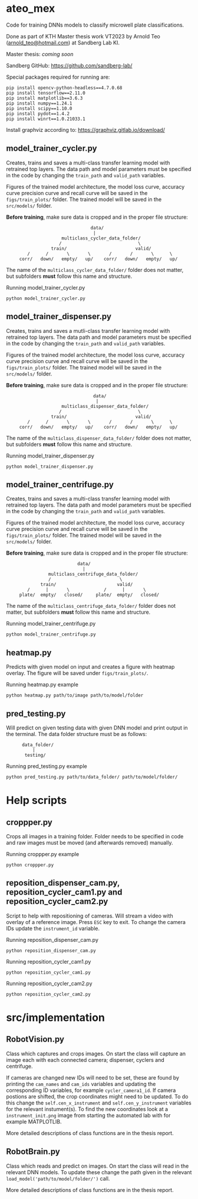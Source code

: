 # ateo_mex
Code for training DNNs models to classify microwell plate classifications.

Done as part of KTH Master thesis work VT2023 by Arnold Teo (arnold_teo@hotmail.com) at Sandberg Lab KI.

Master thesis: *coming soon*

Sandberg GitHub: https://github.com/sandberg-lab/

Special packages required for running are:
```
pip install opencv-python-headless==4.7.0.68
pip install tensorflow==2.11.0
pip install matplotlib==3.6.3
pip install numpy==1.24.1
pip install scipy==1.10.0
pip install pydot==1.4.2
pip install winrt==1.0.21033.1 
```
Install graphviz according to: https://graphviz.gitlab.io/download/


## model_trainer_cycler.py
Creates, trains and saves a multi-class transfer learning model with retrained top layers. 
The data path and model parameters must be specified in the code by changing the `train_path` and `valid_path` variables.

Figures of the trained model architecture, the model loss curve, accuracy curve precision curve and recall curve will be saved in the `figs/train_plots/` folder. The trained model will be saved in the `src/models/` folder. 

**Before training**, make sure data is cropped and in the proper file structure:
```
                                data/
                                 |
                     multiclass_cycler_data_folder/
                    /                             \
                 train/                          valid/
        /      /       \       \       /       /       \      \
     corr/   down/   empty/   up/    corr/   down/   empty/   up/
```
The name of the `multiclass_cycler_data_folder/` folder does not matter, but subfolders **must** follow this name and structure.

Running model_trainer_cycler.py
```
python model_trainer_cycler.py
```


## model_trainer_dispenser.py
Creates, trains and saves a mutli-class transfer learning model with retrained top layers. 
The data path and model parameters must be specified in the code by changing the `train_path` and `valid_path` variables.

Figures of the trained model architecture, the model loss curve, accuracy curve precision curve and recall curve will be saved in the `figs/train_plots/` folder. The trained model will be saved in the `src/models/` folder. 

**Before training**, make sure data is cropped and in the proper file structure:
```
                                 data/
                                  |
                     multiclass_dispenser_data_folder/
                    /                             \
                 train/                          valid/
        /      /       \       \       /       /       \      \
     corr/   down/   empty/   up/    corr/   down/   empty/   up/
```
The name of the `multiclass_dispenser_data_folder/` folder does not matter, but subfolders **must** follow this name and structure.

Running model_trainer_dispenser.py
```
python model_trainer_dispenser.py
```


## model_trainer_centrifuge.py
Creates, trains and saves a multi-class transfer learning model with retrained top layers. 
The data path and model parameters must be specified in the code by changing the `train_path` and `valid_path` variables.

Figures of the trained model architecture, the model loss curve, accuracy curve precision curve and recall curve will be saved in the `figs/train_plots/` folder. The trained model will be saved in the `src/models/` folder. 

**Before training**, make sure data is cropped and in the proper file structure:
```
                           data/
                             |
                multiclass_centrifuge_data_folder/
                /                          \
             train/                       valid/
        /      |       \             /      |       \
     plate/  empty/   closed/     plate/  empty/   closed/
```
The name of the `multiclass_centrifuge_data_folder/` folder does not matter, but subfolders **must** follow this name and structure.

Running model_trainer_centrifuge.py
```
python model_trainer_centrifuge.py
```

## heatmap.py
Predicts with given model on input and creates a figure with heatmap overlay. The figure will be saved under `figs/train_plots/`.

Running heatmap.py example
```
python heatmap.py path/to/image path/to/model/folder
```

## pred_testing.py
Will predict on given testing data with given DNN model and print output in the terminal. The data folder structure must be as follows:
```
      data_folder/
          |
       testing/
```

Running pred_testing.py example
```
python pred_testing.py path/to/data_folder/ path/to/model/folder/
```


# Help scripts
## croppper.py
Crops all images in a training folder. Folder needs to be specified in code and raw images must be moved (and afterwards removed) manually.

Running croppper.py example
```
python croppper.py
```

## reposition_dispenser_cam.py, reposition_cycler_cam1.py and reposition_cycler_cam2.py
Script to help with repositioning of cameras. Will stream a video with overlay of a reference image. Press `ESC` key to exit. To change the camera IDs update the `instrument_id` variable.

Running reposition_dispenser_cam.py
```
python reposition_dispenser_cam.py
```

Running reposition_cycler_cam1.py
```
python reposition_cycler_cam1.py
```

Running reposition_cycler_cam2.py
```
python reposition_cycler_cam2.py
```

# src/implementation
## RobotVision.py
Class which captures and crops images. On start the class will capture an image each with each connected camera; dispenser, cyclers and centrifuge.

If cameras are changed new IDs will need to be set, these are found by printing the `cam_names` and `cam_ids` variables and updating the corresponding ID variables, for example `cycler_camera1_id`.  If camera postions are shifted, the crop coordinates might need to be updated. To do this change the `self.cen_x_instrument` and `self.cen_y_instrument` variables for the relevant instument(s). To find the new coordinates look at a `instrument_init.png` image from starting the automated lab with for example MATPLOTLIB.  

More detailed descriptions of class functions are in the thesis report.

## RobotBrain.py
Class which reads and predict on images. On start the class will read in the relevant DNN models. To update these change the path given in the relevant `load_model('path/to/model/folder/')` call. 

More detailed descriptions of class functions are in the thesis report.
